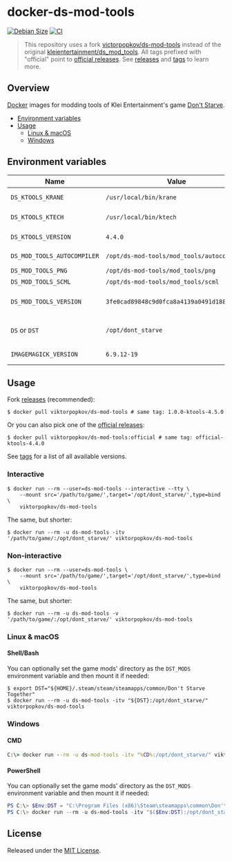 # docker-ds-mod-tools

[![Debian Size](https://img.shields.io/docker/image-size/viktorpopkov/ds-mod-tools/debian?label=debian%20size)](https://hub.docker.com/r/viktorpopkov/ds-mod-tools)
[![CI](https://img.shields.io/github/workflow/status/victorpopkov/docker-ds-mod-tools/CI?label=CI)](https://github.com/victorpopkov/docker-ds-mod-tools/actions/workflows/ci.yml)

> This repository uses a fork [victorpopkov/ds-mod-tools][] instead of the
> original [kleientertainment/ds_mod_tools][]. All tags prefixed with "official"
> point to [official releases][]. See [releases][] and [tags][] to learn more.

## Overview

[Docker][] images for modding tools of Klei Entertainment's game
[Don't Starve][].

- [Environment variables](#environment-variables)
- [Usage](#usage)
  - [Linux & macOS](#linux--macos)
  - [Windows](#windows)

## Environment variables

| Name                        | Value                                      | Description                 |
| --------------------------- | ------------------------------------------ | --------------------------- |
| `DS_KTOOLS_KRANE`           | `/usr/local/bin/krane`                     | Path to [ktools][] `krane`  |
| `DS_KTOOLS_KTECH`           | `/usr/local/bin/ktech`                     | Path to [ktools][] `ktech`  |
| `DS_KTOOLS_VERSION`         | `4.4.0`                                    | [ktools][] version          |
| `DS_MOD_TOOLS_AUTOCOMPILER` | `/opt/ds-mod-tools/mod_tools/autocompiler` | Path to `autocompiler`      |
| `DS_MOD_TOOLS_PNG`          | `/opt/ds-mod-tools/mod_tools/png`          | Path to `png`               |
| `DS_MOD_TOOLS_SCML`         | `/opt/ds-mod-tools/mod_tools/scml`         | Path to `scml`              |
| `DS_MOD_TOOLS_VERSION`      | `3fe0cad89848c9d0fca8a4139a0491d188497636` | Version (release or commit) |
| `DS` or `DST`               | `/opt/dont_starve`                         | Path to the game directory  |
| `IMAGEMAGICK_VERSION`       | `6.9.12-19`                                | [ImageMagick][] version     |

## Usage

Fork [releases][] (recommended):

```shell
$ docker pull viktorpopkov/ds-mod-tools # same tag: 1.0.0-ktools-4.5.0
```

Or you can also pick one of the [official releases][]:

```shell
$ docker pull viktorpopkov/ds-mod-tools:official # same tag: official-ktools-4.4.0
```

See [tags][] for a list of all available versions.

### Interactive

```shell
$ docker run --rm --user=ds-mod-tools --interactive --tty \
    --mount src='/path/to/game/',target='/opt/dont_starve/',type=bind \
    viktorpopkov/ds-mod-tools
```

The same, but shorter:

```shell
$ docker run --rm -u ds-mod-tools -itv '/path/to/game/:/opt/dont_starve/' viktorpopkov/ds-mod-tools
```

### Non-interactive

```shell
$ docker run --rm --user=ds-mod-tools \
    --mount src='/path/to/game/',target='/opt/dont_starve/',type=bind \
    viktorpopkov/ds-mod-tools
```

The same, but shorter:

```shell
$ docker run --rm -u ds-mod-tools -v '/path/to/game/:/opt/dont_starve/' viktorpopkov/ds-mod-tools
```

### Linux & macOS

#### Shell/Bash

You can optionally set the game mods' directory as the `DST_MODS` environment
variable and then mount it if needed:

```shell
$ export DST="${HOME}/.steam/steam/steamapps/common/Don't Starve Together"
$ docker run --rm -u ds-mod-tools -itv "${DST}:/opt/dont_starve/" viktorpopkov/ds-mod-tools
```

### Windows

#### CMD

```cmd
C:\> docker run --rm -u ds-mod-tools -itv "%CD%:/opt/dont_starve/" viktorpopkov/ds-mod-tools
```

#### PowerShell

You can optionally set the game mods' directory as the `DST_MODS` environment
variable and then mount it if needed:

```powershell
PS C:\> $Env:DST = "C:\Program Files (x86)\Steam\steamapps\common\Don't Starve Together"
PS C:\> docker run --rm -u ds-mod-tools -itv "$($Env:DST):/opt/dont_starve/" viktorpopkov/ds-mod-tools
```

## License

Released under the [MIT License](https://opensource.org/licenses/MIT).

[docker]: https://www.docker.com/
[don't starve]: https://www.klei.com/games/dont-starve
[imagemagick]: https://imagemagick.org/index.php
[kleientertainment/ds_mod_tools]: https://github.com/kleientertainment/ds_mod_tools
[ktools]: https://github.com/victorpopkov/ktools
[official releases]: https://github.com/kleientertainment/ds_mod_tools/releases
[releases]: https://github.com/victorpopkov/ds-mod-tools/releases
[tags]: https://hub.docker.com/r/viktorpopkov/ds-mod-tools/tags
[victorpopkov/ds-mod-tools]: https://github.com/victorpopkov/ds-mod-tools
